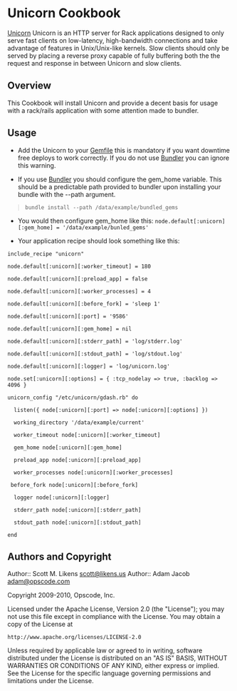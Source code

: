Unicorn Cookbook
=========

[Unicorn][1] Unicorn is an HTTP server for Rack applications designed to only serve fast clients on low-latency, high-bandwidth connections and take advantage of features in Unix/Unix-like kernels. Slow clients should only be served by placing a reverse proxy capable of fully buffering both the the request and response in between Unicorn and slow clients.

Overview
--------

This Cookbook will install Unicorn and provide a decent basis for usage with a rack/rails application with some attention made to bundler.

Usage
--------

* Add the Unicorn to your [Gemfile][2] this is mandatory if you want downtime free deploys to work correctly.  If you do not use [Bundler][3] you can ignore this warning.

* If you use [Bundler][3] you should configure the gem_home variable.  This should be a predictable path provided to bundler upon installing your bundle with the --path argument.
>``bundle install --path /data/example/bundled_gems``
 * You would then configure gem_home like this:
 ``node.default[:unicorn][:gem_home] = '/data/example/bunled_gems'``
 
* Your application recipe should look something like this:

``include_recipe "unicorn"``

``node.default[:unicorn][:worker_timeout] = 180``

``node.default[:unicorn][:preload_app] = false``

``node.default[:unicorn][:worker_processes] = 4``

``node.default[:unicorn][:before_fork] = 'sleep 1'`` 

``node.default[:unicorn][:port] = '9586'``

``node.default[:unicorn][:gem_home] = nil``

``node.default[:unicorn][:stderr_path] = 'log/stderr.log'``

``node.default[:unicorn][:stdout_path] = 'log/stdout.log'``

``node.default[:unicorn][:logger] = 'log/unicorn.log'``

``node.set[:unicorn][:options] = { :tcp_nodelay => true, :backlog => 4096 }``

``unicorn_config "/etc/unicorn/gdash.rb" do``

``  listen({ node[:unicorn][:port] => node[:unicorn][:options] })``

``  working_directory '/data/example/current'``

``  worker_timeout node[:unicorn][:worker_timeout]``

``  gem_home node[:unicorn][:gem_home]``

``  preload_app node[:unicorn][:preload_app]``

``  worker_processes node[:unicorn][:worker_processes]``

``  before_fork node[:unicorn][:before_fork] ``

``  logger node[:unicorn][:logger]``

``  stderr_path node[:unicorn][:stderr_path]``

``  stdout_path node[:unicorn][:stdout_path]``

``end``

Authors and Copyright
--------

Author:: Scott M. Likens <scott@likens.us>
Author:: Adam Jacob <adam@opscode.com>

Copyright 2009-2010, Opscode, Inc.

Licensed under the Apache License, Version 2.0 (the "License");
you may not use this file except in compliance with the License.
You may obtain a copy of the License at

    http://www.apache.org/licenses/LICENSE-2.0

Unless required by applicable law or agreed to in writing, software
distributed under the License is distributed on an "AS IS" BASIS,
WITHOUT WARRANTIES OR CONDITIONS OF ANY KIND, either express or implied.
See the License for the specific language governing permissions and
limitations under the License.

[1]: http://unicorn.bogomips.org/
[2]: http://gembundler.com/gemfile.html
[3]: http://gembundler.com/
